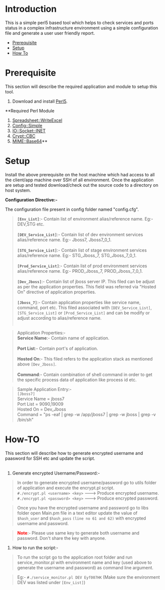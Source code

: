 # Introduction #

This is a simple perl5 based tool which helps to check services and ports status in a complex infrastructure environment using a simple configuration file and generate a user user friendly report.

  * [Prerequisite](#Prerequisite.md)
  * [Setup](#Setup.md)
  * [How To](#How-TO.md)

# Prerequisite #

This section will describe the required application and module to setup this tool.

  1. Download and install [Perl5](http://www.perl.org/get.html).

**Required Perl Module
  1. [Spreadsheet::WriteExcel](http://search.cpan.org/~jmcnamara/Spreadsheet-WriteExcel-2.38/lib/Spreadsheet/WriteExcel.pm)
  1. [Config::Simple](http://search.cpan.org/~sherzodr/Config-Simple-4.59/Simple.pm)
  1. [IO::Socket::INET](http://search.cpan.org/~gbarr/IO-1.25/lib/IO/Socket/INET.pm)
  1. [Crypt::CBC](http://search.cpan.org/~lds/Crypt-CBC-2.32/CBC.pm)
  1. [MIME::Base64](http://search.cpan.org/~gaas/MIME-Base64-3.13/Base64.pm)**

# Setup #
Install the above prerequisite on the host machine which had access to all the client/app machine over SSH of all environment. Once the application are setup and tested download/check out the source code to a directory on host system.

<b>Configuration Directive:-</b>
<p>The configuration file present in config folder named "config.cfg".<p>

<blockquote><b><code>[Env_List]</code></b>:- Contain list of environment alias/reference name. Eg:- DEV,STG etc.<br><br>
<b><code>[DEV_Service_List]</code></b>:- Contain list of dev environment services alias/reference name. Eg:- Jboss7, Jboss7_0_1.<br><br>
<b><code>[STG_Service_List]</code></b>:- Contain list of stage environment services alias/reference name. Eg:- STG_Jboss_7, STG_Jboss_7_0_1.<br><br>
<b><code>[Prod_Service_List]</code></b>:- Contain list of prod environment services alias/reference name. Eg:- PROD_Jboss_7, PROD_Jboss_7_0_1.<br><br>
<b><code>[Dev_Jboss]</code></b>:- Contain list of jboss server IP. This filed can be adjust as per the application properties. This field was referred via "Hosted On" directive of application properties.<br><br>
<b><code>[Jboss_7]</code></b>:- Contain application properties like service name, command, port etc. This filed associated with <code>[DEV_Service_List]</code>,<code>[STG_Service_List]</code> or <code>[Prod_Service_List]</code> and can be modify or adjust according to alias/reference name.<br><br></blockquote>

<blockquote>Application Properties:-<br>
<b>Service Name</b>:- Contain name of application.<br><br>
<b>Port List</b>:- Contain port's of application.<br><br>
<b>Hosted On</b>:- This filed refers to the application stack as mentioned above <code>[Dev_Jboss]</code>.<br><br>
<b>Command</b>:- Contain combination of shell command in order to get the specific process data of application like process id etc.</blockquote>

<blockquote>Sample Application Entry:-<br>
<code>[Jboss7]</code><br>
Service Name = jboss7<br>
Port List    = 9090,19009<br>
Hosted On    = Dev_Jboss<br>
Command      = "ps -eaf | grep -w /app/jboss7 | grep -w jboss | grep -v /bin/sh"<br></blockquote>

<h1>How-TO</h1>
This section will describe how to generate encrypted username and paasword for SSH etc and update the script.<br>
<br>
<ol><li>Generate encrypted Username/Password:-<br>
</li></ol><blockquote>In order to generate encrypted username/password go to utils folder of application and execute the encrypt.pl script.<br>
<code>#./encrypt.pl &lt;username&gt; &lt;key&gt;</code> --->  Produce encrypted username.<br>
<code>#./encrypt.pl &lt;password&gt; &lt;key&gt;</code> --->  Produce encrypted password.<br></blockquote>

<blockquote>Once you have the encrypted username and password go to libs folder open Main.pm file in a text editor update the value of <code>$hash_user</code> and <code>$hash_pass</code> <code>(line no 61 and 62)</code> with encrypted username and password.<br></blockquote>

<blockquote><b><font color='red'>Note</font></b>:- Please use same key to generate both username and password. Don't share the key with anyone.<br></blockquote>


<ol><li>How to run the script:-<br>
</li></ol><blockquote>To run the script go to the application root folder and run service_monitor.pl with environment name and key (used above to generate the username and password) as command line argument.<br></blockquote>

<blockquote>Eg:- <code>#./service_monitor.pl DEV Eyf007HK</code> (Make sure the environment DEV was listed under <code>[Env_List]</code>)